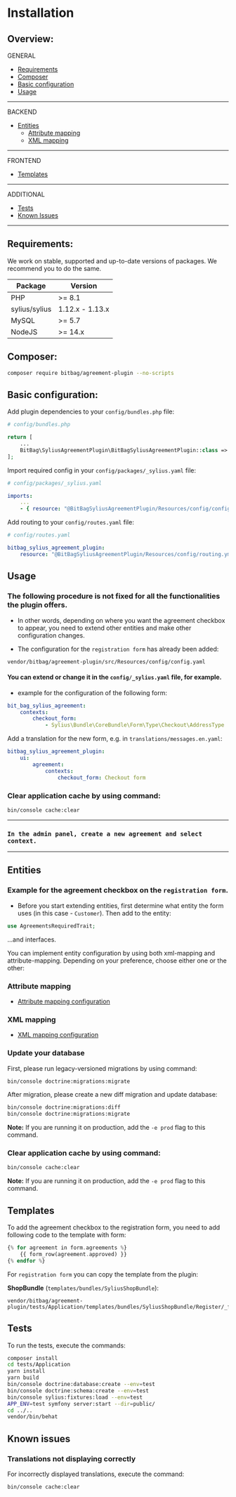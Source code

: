 # Installation

## Overview:
GENERAL
- [Requirements](#requirements)
- [Composer](#composer)
- [Basic configuration](#basic-configuration)
- [Usage](#usage)
--- 
BACKEND
- [Entities](#entities)
    - [Attribute mapping](#attribute-mapping)
    - [XML mapping](#xml-mapping)
---
FRONTEND
- [Templates](#templates)
---
ADDITIONAL
- [Tests](#tests)
- [Known Issues](#known-issues)
---

## Requirements:
We work on stable, supported and up-to-date versions of packages. We recommend you to do the same.

| Package       | Version         |
|---------------|-----------------|
| PHP           | \>= 8.1         |
| sylius/sylius | 1.12.x - 1.13.x |
| MySQL         | \>= 5.7         |
| NodeJS        | \>= 14.x        |

## Composer:
```bash
composer require bitbag/agreement-plugin --no-scripts
```

## Basic configuration:
Add plugin dependencies to your `config/bundles.php` file:

```php
# config/bundles.php

return [
    ...
    BitBag\SyliusAgreementPlugin\BitBagSyliusAgreementPlugin::class => ['all' => true],
];
```

Import required config in your `config/packages/_sylius.yaml` file:

```yaml
# config/packages/_sylius.yaml

imports:
    ...
    - { resource: "@BitBagSyliusAgreementPlugin/Resources/config/config.yaml" }
```

Add routing to your `config/routes.yaml` file:
```yaml
# config/routes.yaml

bitbag_sylius_agreement_plugin:
    resource: "@BitBagSyliusAgreementPlugin/Resources/config/routing.yml"
```

## Usage

### The following procedure is not fixed for all the functionalities the plugin offers.
- In other words, depending on where you want the agreement checkbox to appear, you need to extend other entities and make other configuration changes.

- The configuration for the `registration form` has already been added:
```
vendor/bitbag/agreement-plugin/src/Resources/config/config.yaml
```

#### You can extend or change it in the `config/_sylius.yaml` file, for example.
- example for the configuration of the following form:
```yaml
bit_bag_sylius_agreement:
    contexts:
        checkout_form:
            - Sylius\Bundle\CoreBundle\Form\Type\Checkout\AddressType
```

Add a translation for the new form, e.g. in `translations/messages.en.yaml`:
```yaml
bitbag_sylius_agreement_plugin:
    ui:
        agreement:
            contexts:
                checkout_form: Checkout form
```

### Clear application cache by using command:
```bash
bin/console cache:clear
```
---
### `In the admin panel, create a new agreement and select context.`
---

## Entities
### Example for the agreement checkbox on the `registration form`.
- Before you start extending entities, first determine what entity the form uses (in this case - `Customer`). Then add to the entity:
```php
use AgreementsRequiredTrait;
```
...and interfaces.

You can implement entity configuration by using both xml-mapping and attribute-mapping.
Depending on your preference, choose either one or the other:

### Attribute mapping
- [Attribute mapping configuration](installation/attribute-mapping.md)
### XML mapping
- [XML mapping configuration](installation/xml-mapping.md)

### Update your database
First, please run legacy-versioned migrations by using command:
```bash
bin/console doctrine:migrations:migrate
```

After migration, please create a new diff migration and update database:
```bash
bin/console doctrine:migrations:diff
bin/console doctrine:migrations:migrate
```
**Note:** If you are running it on production, add the `-e prod` flag to this command.

### Clear application cache by using command:
```bash
bin/console cache:clear
```
**Note:** If you are running it on production, add the `-e prod` flag to this command.


## Templates
To add the agreement checkbox to the registration form, you need to add following code to the template with form:
```php
{% for agreement in form.agreements %}
    {{ form_row(agreement.approved) }}
{% endfor %}
```

For `registration form` you can copy the template from the plugin:

**ShopBundle** (`templates/bundles/SyliusShopBundle`):
```
vendor/bitbag/agreement-plugin/tests/Application/templates/bundles/SyliusShopBundle/Register/_form.html.twig
```

## Tests
To run the tests, execute the commands:
```bash
composer install
cd tests/Application
yarn install
yarn build
bin/console doctrine:database:create --env=test
bin/console doctrine:schema:create --env=test
bin/console sylius:fixtures:load --env=test
APP_ENV=test symfony server:start --dir=public/
cd ../..
vendor/bin/behat
```

## Known issues
### Translations not displaying correctly
For incorrectly displayed translations, execute the command:
```bash
bin/console cache:clear
```

